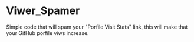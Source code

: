 # Viwer_Spamer
 Simple code that will spam your "Porfile Visit Stats" link, this will make that your GitHub porfile viws increase.
